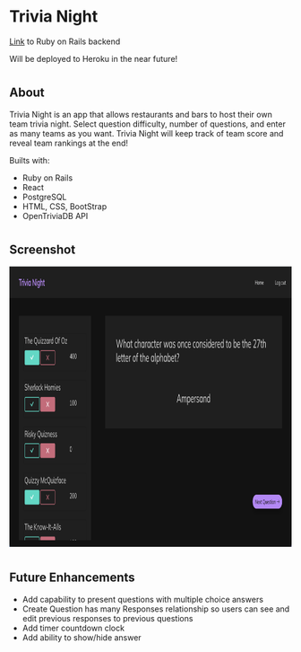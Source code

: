 # Trivia Night

[Link](https://github.com/mckennapenley/trivia-night-react) to Ruby on Rails backend

Will be deployed to Heroku in the near future!

#

## About

Trivia Night is an app that allows restaurants and bars to host their own team trivia night. Select question difficulty, number of questions, and enter as many teams as you want. Trivia Night will keep track of team score and reveal team rankings at the end!

Builts with:

- Ruby on Rails
- React
- PostgreSQL
- HTML, CSS, BootStrap
- OpenTriviaDB API

#

## Screenshot

<p align="center">
<img src="src/images/Trivia_Night_Screenshot.png"  height="500">
</p>

#

## Future Enhancements

- Add capability to present questions with multiple choice answers
- Create Question has many Responses relationship so users can see and edit previous responses to previous questions
- Add timer countdown clock
- Add ability to show/hide answer
